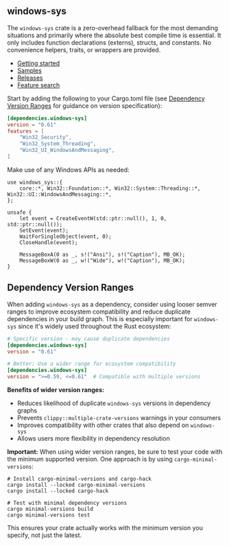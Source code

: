 ## windows-sys

The `windows-sys` crate is a zero-overhead fallback for the most demanding situations and primarily where the absolute best compile time is essential. It only includes function declarations (externs), structs, and constants. No convenience helpers, traits, or wrappers are provided.

- [Getting started](https://kennykerr.ca/rust-getting-started/)
- [Samples](https://github.com/microsoft/windows-rs/tree/master/crates/samples)
- [Releases](https://github.com/microsoft/windows-rs/releases)
- [Feature search](https://microsoft.github.io/windows-rs/features)

Start by adding the following to your Cargo.toml file (see [Dependency Version Ranges](#dependency-version-ranges) for guidance on version specification):

```toml
[dependencies.windows-sys]
version = "0.61"
features = [
    "Win32_Security",
    "Win32_System_Threading",
    "Win32_UI_WindowsAndMessaging",
]
```

Make use of any Windows APIs as needed:

```rust,no_run
use windows_sys::{
    core::*, Win32::Foundation::*, Win32::System::Threading::*, Win32::UI::WindowsAndMessaging::*,
};

unsafe {
    let event = CreateEventW(std::ptr::null(), 1, 0, std::ptr::null());
    SetEvent(event);
    WaitForSingleObject(event, 0);
    CloseHandle(event);

    MessageBoxA(0 as _, s!("Ansi"), s!("Caption"), MB_OK);
    MessageBoxW(0 as _, w!("Wide"), w!("Caption"), MB_OK);
}
```

## Dependency Version Ranges

When adding `windows-sys` as a dependency, consider using looser semver ranges to improve ecosystem compatibility and reduce duplicate dependencies in your build graph. This is especially important for `windows-sys` since it's widely used throughout the Rust ecosystem:

```toml
# Specific version - may cause duplicate dependencies
[dependencies.windows-sys]
version = "0.61"

# Better: Use a wider range for ecosystem compatibility
[dependencies.windows-sys]
version = ">=0.59, <=0.61"  # Compatible with multiple versions
```

**Benefits of wider version ranges:**

- Reduces likelihood of duplicate `windows-sys` versions in dependency graphs
- Prevents `clippy::multiple-crate-versions` warnings in your consumers
- Improves compatibility with other crates that also depend on `windows-sys`
- Allows users more flexibility in dependency resolution

**Important:** When using wider version ranges, be sure to test your code with the minimum supported version. One approach is by using `cargo-minimal-versions`:

```pwsh
# Install cargo-minimal-versions and cargo-hack
cargo install --locked cargo-minimal-versions 
cargo install --locked cargo-hack

# Test with minimal dependency versions
cargo minimal-versions build
cargo minimal-versions test
```

This ensures your crate actually works with the minimum version you specify, not just the latest.
